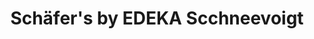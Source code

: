---
title: "Schäfer's by EDEKA Scchneevoigt"
url: /barsinghausen/schaefers-by-edeka-scchneevoigt/
shop: Bäckerei
---